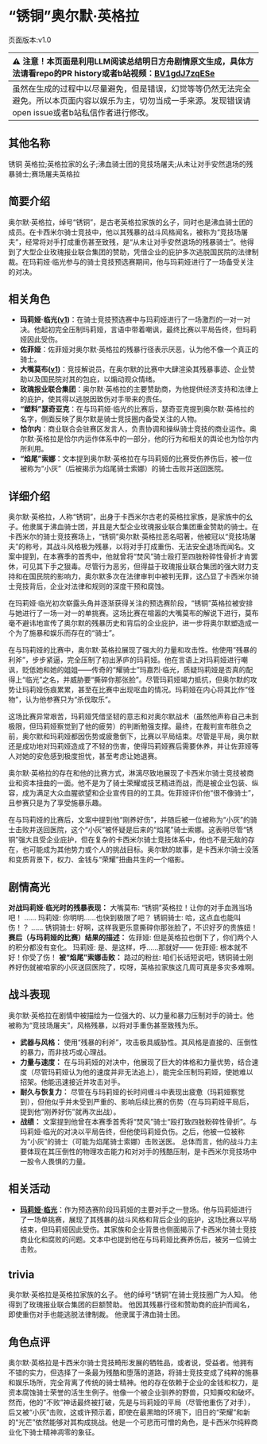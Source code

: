 # “锈铜”奥尔默·英格拉
页面版本:v1.0
 

| :warning: 注意！本页面是利用LLM阅读总结明日方舟剧情原文生成，具体方法请看repo的PR history或者b站视频：[BV1gdJ7zqESe](https://www.bilibili.com/video/BV1gdJ7zqESe/)         |
|:----------------------------|
| 虽然在生成的过程中以尽量避免，但是错误，幻觉等等仍然无法完全避免。所以本页面内容以娱乐为主，切勿当成一手来源。发现错误请open issue或者b站私信作者进行修改。|



## 其他名称
锈铜 英格拉;英格拉家的幺子;沸血骑士团的竞技场屠夫;从未让对手安然退场的残暴骑士;赛场屠夫英格拉
## 简要介绍
奥尔默·英格拉，绰号“锈铜”，是古老英格拉家族的幺子，同时也是沸血骑士团的成员。在卡西米尔骑士竞技中，他以其残暴的战斗风格闻名，被称为“竞技场屠夫”，经常将对手打成重伤甚至致残，是“从未让对手安然退场的残暴骑士”。他得到了大型企业玫瑰报业联合集团的赞助，凭借企业的庇护多次逃脱国民院的法律制裁。在玛莉娅·临光参与的骑士竞技预选赛期间，他与玛莉娅进行了一场备受关注的对决。
## 相关角色
-   **玛莉娅·临光([v1](extended_char_8b2c94.md))**：在骑士竞技预选赛中与玛莉娅进行了一场激烈的一对一对决。他起初完全压制玛莉娅，言语中带着嘲讽，最终比赛以平局告终，但玛莉娅因此受伤。
-   **佐菲娅**：佐菲娅对奥尔默·英格拉的残暴行径表示厌恶，认为他不像一个真正的骑士。
-   **大嘴莫布([v1](extended_char_da_zui_mo_bu.md))**：竞技解说员，在奥尔默的比赛中大肆渲染其残暴事迹、企业赞助以及国民院对其的包庇，以煽动观众情绪。
-   **玫瑰报业联合集团**：奥尔默·英格拉的主要赞助商，为他提供经济支持和法律上的庇护，使其得以逃脱因致伤对手带来的责任。
-   **“塑料”瑟奇亚克**：在与玛莉娅·临光的比赛后，瑟奇亚克提到奥尔默·英格拉的名字，侧面反映了奥尔默是骑士竞技圈内备受关注的人物。
-   **恰尔内**：商业联合会驻赛区发言人，负责协调和操纵骑士竞技的商业运作。奥尔默·英格拉是恰尔内运作体系中的一部分，他的行为和相关的舆论也为恰尔内所利用。
-   **“焰尾”索娜**：文本提到奥尔默·英格拉在与玛莉娅的比赛受伤养伤后，被一位被称为“小灰”（后被揭示为焰尾骑士索娜）的骑士击败并送回医院。
## 详细介绍
奥尔默·英格拉，人称“锈铜”，出身于卡西米尔古老的英格拉家族，是家族中的幺子。他隶属于沸血骑士团，并且是大型企业玫瑰报业联合集团重金赞助的骑士。在卡西米尔的骑士竞技赛场上，“锈铜”奥尔默·英格拉恶名昭著，他被冠以“竞技场屠夫”的称号，其战斗风格极为残暴，以将对手打成重伤、无法安全退场而闻名。文案中提到，在本赛季的首秀中，他就曾将“焚风”骑士殴打至四肢粉碎性骨折才肯罢休，可见其下手之狠毒。尽管行为恶劣，但得益于玫瑰报业联合集团的强大财力支持和在国民院的影响力，奥尔默多次在法律审判中被判无罪，这凸显了卡西米尔骑士竞技背后，企业对法律和规则的深度干预和腐蚀。

在玛莉娅·临光初次崭露头角并逐渐获得关注的预选赛阶段，“锈铜”英格拉被安排与她进行了一场一对一的单挑赛。这场比赛在喧嚣的大嘴莫布的解说下进行，莫布毫不避讳地宣传了奥尔默的残暴历史和背后的企业庇护，进一步将奥尔默塑造成一个为了施暴和娱乐而存在的“骑士”。

在与玛莉娅的比赛中，奥尔默·英格拉展现了强大的力量和攻击性。他使用“残暴的利斧”，步步紧逼，完全压制了初出茅庐的玛莉娅。他在言语上对玛莉娅进行嘲讽，贬低她和她的姐姐——传奇的“耀骑士”玛嘉烈·临光，质疑玛莉娅是否真的配得上“临光”之名，并威胁要“撕碎你那张脸”。尽管玛莉娅竭力抵抗，但奥尔默的攻势让玛莉娅伤痕累累，甚至在比赛中出现呕血的情况。玛莉娅在内心将其比作“怪物”，认为他参赛只为“杀伐取乐”。

这场比赛异常艰苦，玛莉娅凭借坚韧的意志和对奥尔默战术（虽然他声称自己未到极限，但玛莉娅察觉到了他的疲劳）的判断勉强支撑。最终，在裁判宣布胜负之前，奥尔默和玛莉娅都因伤势或疲惫倒下，比赛以平局结束。尽管是平局，奥尔默还是成功地对玛莉娅造成了不轻的伤害，使得玛莉娅赛后需要休养，并让佐菲娅等人对她的安危感到极度担忧，甚至考虑让她退赛。

奥尔默·英格拉的存在和他的比赛方式，淋漓尽致地展现了卡西米尔骑士竞技被商业和资本扭曲的一面。他不是为了骑士荣耀或技艺精进而战，而是被企业包装、纵容，成为满足大众血腥欲望和企业宣传目的的工具。佐菲娅评价他“很不像骑士”，且参赛只是为了享受施暴乐趣。

在与玛莉娅的比赛后，文案中提到他“刚养好伤”，并随后被一位被称为“小灰”的骑士击败并送回医院，这个“小灰”被怀疑是后来的“焰尾”骑士索娜。这表明尽管“锈铜”强大且受企业庇护，但在复杂的卡西米尔骑士竞技体系中，他也不是无敌的存在，也可能成为其他势力或个人的挑战目标。奥尔默的故事，是卡西米尔骑士没落和变质背景下，权力、金钱与“荣耀”扭曲共生的一个缩影。
## 剧情高光
**对战玛莉娅·临光时的残暴表现：**
大嘴莫布: “锈铜”英格拉！让你的对手血溅当场吧！
......
玛莉娅: 你明明......也快到极限了吧？
锈铜骑士: 哈，这点血也能叫伤！？
......
锈铜骑士: 好啊，这样我更乐意撕碎你那张脸了，不识好歹的贵族妞！
**赛后（与玛莉娅的比赛）结果的描述：**
佐菲娅: 但是英格拉也倒下了，你们两个人的积分都没有变化。
玛莉娅: 是、是这样，呼......那就好——
佐菲娅: 根本就不好！你受了伤！
**被“焰尾”索娜击败：**
路过的粉丝: 咱们长话短说吧，锈铜骑士刚养好伤就被咱家的小灰送回医院了，哎呀，英格拉家族这几周可真是多灾多难啊。
## 战斗表现
奥尔默·英格拉在剧情中被描绘为一位强大的、以力量和暴力压制对手的骑士。他被称为“竞技场屠夫”，风格残暴，以将对手重伤甚至致残为乐。
- **武器与风格：** 使用“残暴的利斧”，攻击极具威胁性。其风格是直接的、压倒性的暴力，而非技巧或心理战。
- **力量与速度：** 在与玛莉娅的对决中，他展现了巨大的体格和力量优势，结合速度（尽管玛莉娅认为他的速度并非无法追上），能完全压制玛莉娅，使她难以招架。他能迅速接近并攻击对手。
- **耐久与恢复力：** 尽管在与玛莉娅的长时间缠斗中表现出疲惫（玛莉娅察觉到），但他似乎并未受到严重的、影响后续比赛的伤势（在与玛莉娅平局后，提到他“刚养好伤”就再次出战）。
- **战绩：** 文案提到他曾在本赛季首秀将“焚风”骑士“殴打致四肢粉碎性骨折”。与玛莉娅·临光的对决以平局告终，但他使玛莉娅负伤。之后，他被一位被称为“小灰”的骑士（可能为焰尾骑士索娜）击败送医。
总体而言，他的战斗力主要体现在其压倒性的物理攻击能力和对对手的残酷压制，是卡西米尔竞技场中一股令人畏惧的力量。
## 相关活动
-   **[玛莉娅·临光](../stories/act13d5.md)**：作为预选赛阶段玛莉娅的主要对手之一登场。他与玛莉娅进行了一场单挑赛，展现了其残暴的战斗风格和背后企业的庇护，这场比赛以平局结束，但玛莉娅因此受伤。其家族和企业背景也侧面揭示了卡西米尔骑士竞技商业化和腐败的问题。文本中也提到他在与玛莉娅比赛养伤后，被另一位骑士击败。
## trivia
奥尔默·英格拉是英格拉家族的幺子。
他的绰号“锈铜”在骑士竞技圈广为人知。
他得到了玫瑰报业联合集团的巨额赞助。
他因其残暴行径和赞助商的庇护而闻名，即使重伤对手也能逃脱法律制裁。
他隶属于沸血骑士团。
## 角色点评
奥尔默·英格拉是卡西米尔骑士竞技畸形发展的牺牲品，或者说，受益者。他拥有不错的实力，但选择了一条最为残酷和堕落的道路，将骑士竞技变成了纯粹的施暴和娱乐场所，完全背离了传统的骑士精神。他的存在依赖于企业的金钱和权力，是资本腐蚀骑士荣誉的活生生例子。他像一个被企业驯养的野兽，只知撕咬和破坏。然而，他的“不败”神话最终被打破，先是与玛莉娅的平局（尽管他重伤了对手），后又被“小灰”击败，这或许预示着，即使在最黑暗的环境下，旧日的“荣耀”和新的“光芒”依然能够对其构成挑战。他是一个可悲而可憎的角色，是卡西米尔纯粹商业化下骑士精神凋零的象征。